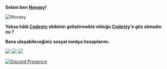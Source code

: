 
**Selam ben [Novasy](http://https://github.com/novasy "Novasy")!**

<img src="https://komarev.com/ghpvc/?username=novasy&label=Ziyaretçi%20Sayısı&color=da004e" alt="Novasy" />

**Yoksa hâlâ [Codesty](https://codesty.org/team) ekibinin geliştirmekte olduğu [Codesty](https://codesty.org)'e göz atmadın mı ?**

**Bana ulaşabileceğiniz sosyal medya hesaplarım:**

 [![](https://cdn.discordapp.com/attachments/806690258086658090/823829343499321384/68747470733a2f2f696d672e736869656c64732e696f2f62616467652f646973636f72642532302d3732383944412e737667.png)](https://discord.com/users/729226812776906832) [![](https://cdn.discordapp.com/attachments/806690258086658090/823829296912269364/68747470733a2f2f696d672e736869656c64732e696f2f62616467652f4769744875622532302d3139313731372e7376673f.png)](https://github.com/novasy) [![](https://cdn.discordapp.com/attachments/806690258086658090/823829272291573760/68747470733a2f2f696d672e736869656c64732e696f2f62616467652f494e5354414752414d2532302d4443333137352e73.png)](https://www.instagram.com/novasyy/) 
 
[![Discord Presence](https://lanyard-profile-readme.vercel.app/api/729226812776906832?theme=dark&bg=809ecf&animated=false&hideDiscrim=true&borderRadius=30px)](https://discord.com/users/729226812776906832)
